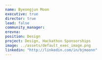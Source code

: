 ```yaml
---
name: Byeongjun Moon
executive: true
director: true
lead: false
community_manager: 
erevna:  
position: Design
project: Design, Hackathon Sponsorships
image: ../assets/default_exec_image.png
linkedin: "http://linkedin.com/in/bjmoonn"
---
```

